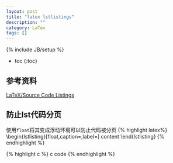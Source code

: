 ```yaml
---
layout: post
title: "latex lstlistings"
description: ""
category: LaTex 
tags: []
---
```

{% include JB/setup %}

<!-- 目录 -->
* toc
{:toc}

<!-- 正文 -->

## 参考资料 ##

[LaTeX/Source Code Listings](http://en.wikibooks.org/wiki/LaTeX/Source_Code_Listings)

## 防止lst代码分页 ##

使用`float`将其变成浮动环境可以防止代码被分页
{% highlight latex%}
 \begin{lstlisting}[float,caption=<Caption text>,label=<label>]
   content
 \end{lstlisting}
{% endhighlight %}

<!-- 代码块(注意修改语言) -->
{% highlight c %}
c code
{% endhighlight %}
